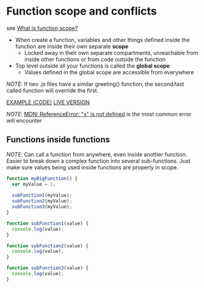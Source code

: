 # Function scope and conflicts

see [What is function scope?](https://developer.mozilla.org/en-US/docs/Learn/JavaScript/Building_blocks/Functions#Function_scope_and_conflicts)

- When create a function, variables and other things defined inside the function are inside their own separate **scope**
  - Locked away in their own separate compartments, unreachable from inside other functions or from code outside the function
- Top level outside all your functions is called the **global scope**
  - Values defined in the global scope are accessible from everywhere

*NOTE*: If two .js files have a similar greeting() function, the second/last called function will override the first.

[EXAMPLE (CODE)](https://github.com/mdn/learning-area/tree/master/javascript/building-blocks/functions)
[LIVE VERSION](https://mdn.github.io/learning-area/javascript/building-blocks/functions/conflict.html)

*NOTE*: [MDN: ReferenceError: "x" is not defined](https://developer.mozilla.org/en-US/docs/Web/JavaScript/Reference/Errors/Not_defined) is the most common error will encounter

## Functions inside functions

*NOTE*: Can call a function from anywhere, even inside another function. Easier to break down a complex function into several sub-functions. Just make sure values being used inside functions are properly in scope.

```javascript
function myBigFunction() {
  var myValue = 1;
      
  subFunction1(myValue);
  subFunction2(myValue);
  subFunction3(myValue);
}

function subFunction1(value) {
  console.log(value);
}

function subFunction2(value) {
  console.log(value);
}

function subFunction3(value) {
  console.log(value);
}
```